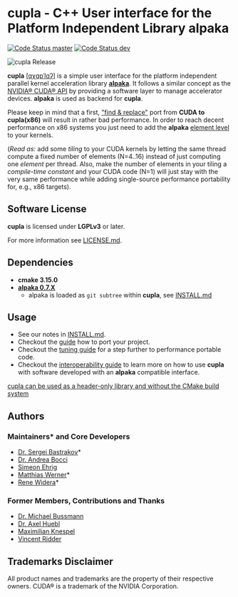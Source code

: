 **cupla** - C++ User interface for the Platform Independent Library alpaka
==========================================================================

[![Code Status master](https://gitlab.com/hzdr/crp/cupla/badges/master/pipeline.svg?key_text=master)](https://gitlab.com/hzdr/crp/cupla/pipelines/master/latest)
[![Code Status dev](https://gitlab.com/hzdr/crp/cupla/badges/dev/pipeline.svg?key_text=dev)](https://gitlab.com/hzdr/crp/cupla/pipelines/dev/latest)

![cupla Release](doc/logo/cupla_logo_320x210.png)

**cupla** [[qχɑpˈlɑʔ]](https://en.wiktionary.org/wiki/Qapla%27) is a simple user
interface for the platform independent parallel kernel
acceleration library
[**alpaka**](https://github.com/alpaka-group/alpaka).
It follows a similar concept as the
[NVIDIA® CUDA® API](https://developer.nvidia.com/cuda-zone) by
providing a software layer to manage accelerator devices.
**alpaka** is used as backend for **cupla**.

Please keep in mind that a first, ["find & replace"](doc/PortingGuide.md) port
from **CUDA to cupla(x86)** will result in rather bad performance. In order to
reach decent performance on x86 systems you just need to add the **alpaka**
[element level](doc/TuningGuide.md) to your kernels.

(*Read as:* add some *tiling* to your CUDA kernels by letting the same thread
compute a fixed number of elements (N=4..16) instead of just computing one
*element* per thread. Also, make the number of elements in your tiling a
*compile-time constant* and your CUDA code (N=1) will just stay with the
very same performance while adding single-source performance portability for,
e.g., x86 targets).


Software License
----------------

**cupla** is licensed under **LGPLv3** or later.

For more information see [LICENSE.md](LICENSE.md).


Dependencies
------------

- **cmake 3.15.0**
- **[alpaka 0.7.X](https://github.com/alpaka-group/alpaka/)**
  - alpaka is loaded as `git subtree` within **cupla**, see [INSTALL.md](INSTALL.md)

Usage
-----

- See our notes in [INSTALL.md](INSTALL.md).
- Checkout the [guide](doc/PortingGuide.md) how to port your project.
- Checkout the [tuning guide](doc/TuningGuide.md) for a step further to performance
  portable code.
- Checkout the [interoperability guide](doc/InteroperabilityGuide.md) to learn more on
  how to use **cupla** with software developed with an **alpaka** compatible interface.

[cupla can be used as a header-only library and without the CMake build system](doc/ConfigurationHeader.md)

Authors
-------

### Maintainers* and Core Developers

- [Dr. Sergei Bastrakov](https://github.com/sbastrakov)*
- [Dr. Andrea Bocci](https://github.com/fwyzard)
- [Simeon Ehrig](https://github.com/SimeonEhrig)
- [Matthias Werner](https://github.com/tdd11235813)*
- [Rene Widera](https://github.com/psychocoderHPC)*

### Former Members, Contributions and Thanks

- [Dr. Michael Bussmann](https://www.hzdr.de/db/!ContMan.Visi.Card?pUser=4167&pNid=0)
- [Dr. Axel Huebl](https://github.com/ax3l)
- [Maximilian Knespel](https://github.com/mxmlnkn)
- [Vincent Ridder](https://github.com/vincentridder)


Trademarks Disclaimer
---------------------

All product names and trademarks are the property of their respective owners.
CUDA® is a trademark of the NVIDIA Corporation.
